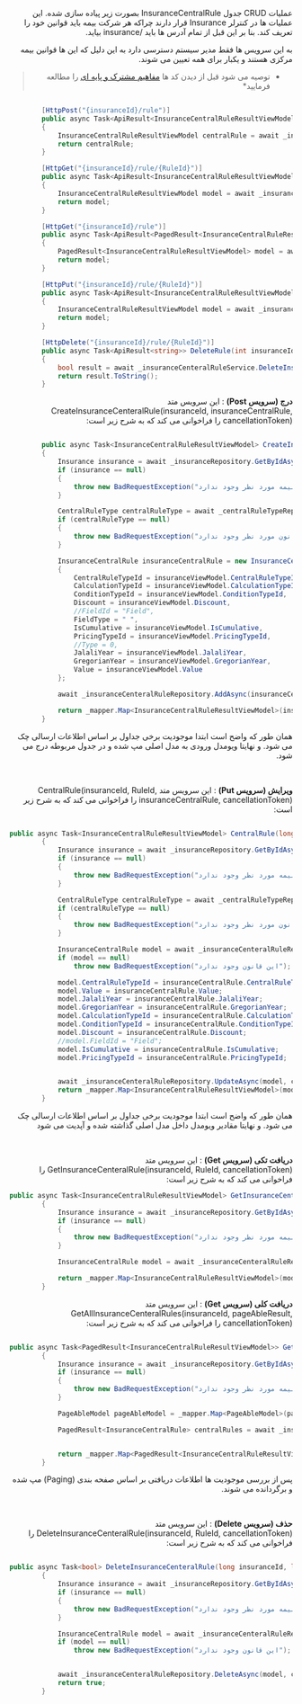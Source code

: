 <div align="right" dir="rtl">

عملیات CRUD جدول InsuranceCentralRule بصورت زیر پیاده سازی شده. این عملیات ها در کنترلر Insurance قرار دارند چراکه هر شرکت بیمه باید قوانین خود را تعریف کند. بنا بر این قبل از تمام آدرس ها باید /insurance بیاید.

به این سرویس ها فقط مدیر سیستم دسترسی دارد به این دلیل که این ها قوانین بیمه مرکزی هستند و یکبار برای همه تعیین می شوند.

>*  توصیه می شود قبل از دیدن کد ها  [مفاهیم مشترک و پایه ای](../common/CommonStructure.md) را مطالعه فرمایید*

</div>

```C#

        [HttpPost("{insuranceId}/rule")]
        public async Task<ApiResult<InsuranceCentralRuleResultViewModel>> CreateInsuranceCentralRule(long insuranceId, InsuranceCentralRuleInputViewModel insuranceCentralRule, CancellationToken cancellationToken)
        {
            InsuranceCentralRuleResultViewModel centralRule = await _insuranceCenteralRuleService.CreateInsuranceCenteralRule(insuranceId, insuranceCentralRule, cancellationToken);
            return centralRule;
        }

        [HttpGet("{insuranceId}/rule/{RuleId}")]
        public async Task<ApiResult<InsuranceCentralRuleResultViewModel>> GetDetailRule(long insuranceId, long RuleId, CancellationToken cancellationToken)
        {
            InsuranceCentralRuleResultViewModel model = await _insuranceCenteralRuleService.GetInsuranceCenteralRule(insuranceId, RuleId, cancellationToken);
            return model;
        }

        [HttpGet("{insuranceId}/rule")]
        public async Task<ApiResult<PagedResult<InsuranceCentralRuleResultViewModel>>> GetAllRules(long insuranceId, [FromQuery] PageAbleResult pageAbleResult, CancellationToken cancellationToken)
        {
            PagedResult<InsuranceCentralRuleResultViewModel> model = await _insuranceCenteralRuleService.GetAllInsuranceCenteralRules(insuranceId, pageAbleResult, cancellationToken);
            return model;
        }

        [HttpPut("{insuranceId}/rule/{RuleId}")]
        public async Task<ApiResult<InsuranceCentralRuleResultViewModel>> UpdateCentralRule(long insuranceId, long RuleId, InsuranceCentralRuleInputViewModel insuranceCentralRule, CancellationToken cancellationToken)
        {
            InsuranceCentralRuleResultViewModel model = await _insuranceCenteralRuleService.CentralRule(insuranceId, RuleId, insuranceCentralRule, cancellationToken);
            return model;
        }

        [HttpDelete("{insuranceId}/rule/{RuleId}")]
        public async Task<ApiResult<string>> DeleteRule(int insuranceId, long RuleId, CancellationToken cancellationToken)
        {
            bool result = await _insuranceCenteralRuleService.DeleteInsuranceCenteralRule(insuranceId, RuleId, cancellationToken);
            return result.ToString();
        }

```

<div align="right" dir="rtl">

**درج (سرویس Post)** : این سرویس متد CreateInsuranceCenteralRule(insuranceId, insuranceCentralRule, cancellationToken) را فراخوانی می کند که به شرح زیر است:

</div>

```C#

        public async Task<InsuranceCentralRuleResultViewModel> CreateInsuranceCenteralRule(long insuranceId, InsuranceCentralRuleInputViewModel insuranceViewModel, CancellationToken cancellationToken)
        {
            Insurance insurance = await _insuranceRepository.GetByIdAsync(cancellationToken, insuranceId);
            if (insurance == null)
            {
                throw new BadRequestException("بیمه مورد نظر وجود ندارد");
            }

            CentralRuleType centralRuleType = await _centralRuleTypeRepository.GetByIdAsync(cancellationToken, insuranceViewModel.CentralRuleTypeId);
            if (centralRuleType == null)
            {
                throw new BadRequestException("نوع قانون مورد نظر وجود ندارد");
            }

            InsuranceCentralRule insuranceCentralRule = new InsuranceCentralRule()
            {
                CentralRuleTypeId = insuranceViewModel.CentralRuleTypeId,
                CalculationTypeId = insuranceViewModel.CalculationTypeId,
                ConditionTypeId = insuranceViewModel.ConditionTypeId,
                Discount = insuranceViewModel.Discount,
                //FieldId = "Field",
                FieldType = " ",
                IsCumulative = insuranceViewModel.IsCumulative,
                PricingTypeId = insuranceViewModel.PricingTypeId,
                //Type = 0,
                JalaliYear = insuranceViewModel.JalaliYear,
                GregorianYear = insuranceViewModel.GregorianYear,
                Value = insuranceViewModel.Value
            };

            await _insuranceCenteralRuleRepository.AddAsync(insuranceCentralRule, cancellationToken);

            return _mapper.Map<InsuranceCentralRuleResultViewModel>(insuranceCentralRule);
        }


```


<div align="right" dir="rtl">

همان طور که واضح است ابتدا موجودیت برخی جداول بر اساس اطلاعات ارسالی چک می شود. و نهایتا ویومدل ورودی به مدل اصلی مپ شده و در جدول مربوطه درج می شود.

<br>

**ویرایش (سرویس Put)** : این سرویس متد CentralRule(insuranceId, RuleId, insuranceCentralRule, cancellationToken) را فراخوانی می کند که به شرح زیر است:

</div>

```C#

public async Task<InsuranceCentralRuleResultViewModel> CentralRule(long insuranceId, long RuleId, InsuranceCentralRuleInputViewModel insuranceCentralRule, CancellationToken cancellationToken)
        {
            Insurance insurance = await _insuranceRepository.GetByIdAsync(cancellationToken, insuranceId);
            if (insurance == null)
            {
                throw new BadRequestException("بیمه مورد نظر وجود ندارد");
            }

            CentralRuleType centralRuleType = await _centralRuleTypeRepository.GetByIdAsync(cancellationToken, insuranceCentralRule.CentralRuleTypeId);
            if (centralRuleType == null)
            {
                throw new BadRequestException("نوع قانون مورد نظر وجود ندارد");
            }

            InsuranceCentralRule model = await _insuranceCenteralRuleRepository.GetByIdAsync(cancellationToken, RuleId);
            if (model == null)
                throw new BadRequestException("این قانون وجود ندارد");

            model.CentralRuleTypeId = insuranceCentralRule.CentralRuleTypeId;
            model.Value = insuranceCentralRule.Value;
            model.JalaliYear = insuranceCentralRule.JalaliYear;
            model.GregorianYear = insuranceCentralRule.GregorianYear;
            model.CalculationTypeId = insuranceCentralRule.CalculationTypeId;
            model.ConditionTypeId = insuranceCentralRule.ConditionTypeId;
            model.Discount = insuranceCentralRule.Discount;
            //model.FieldId = "Field";
            model.IsCumulative = insuranceCentralRule.IsCumulative;
            model.PricingTypeId = insuranceCentralRule.PricingTypeId;


            await _insuranceCenteralRuleRepository.UpdateAsync(model, cancellationToken);
            return _mapper.Map<InsuranceCentralRuleResultViewModel>(model);
        }


```

<div align="right" dir="rtl">

همان طور که واضح است ابتدا موجودیت برخی جداول بر اساس اطلاعات ارسالی چک می شود. و نهایتا مقادیر ویومدل داخل مدل اصلی گذاشته شده و آپدیت می شود

<br>

**دریافت تکی (سرویس Get)** : این سرویس متد GetInsuranceCenteralRule(insuranceId, RuleId, cancellationToken) را فراخوانی می کند که به شرح زیر است:

</div>

```C#
public async Task<InsuranceCentralRuleResultViewModel> GetInsuranceCenteralRule(long insuranceId, long roleId, CancellationToken cancellationToken)
        {
            Insurance insurance = await _insuranceRepository.GetByIdAsync(cancellationToken, insuranceId);
            if (insurance == null)
            {
                throw new BadRequestException("بیمه مورد نظر وجود ندارد");
            }

            InsuranceCentralRule model = await _insuranceCenteralRuleRepository.GetRuleByInsuranceIdAndId(insuranceId,roleId,cancellationToken);

            return _mapper.Map<InsuranceCentralRuleResultViewModel>(model);
        }

```


<div align="right" dir="rtl">

**دریافت کلی (سرویس Get)** : این سرویس متد GetAllInsuranceCenteralRules(insuranceId, pageAbleResult, cancellationToken) را فراخوانی می کند که به شرح زیر است:

</div>


```C#

public async Task<PagedResult<InsuranceCentralRuleResultViewModel>> GetAllInsuranceCenteralRules(long insuranceId, PageAbleResult pageAbleResult, CancellationToken cancellationToken)
        {
            Insurance insurance = await _insuranceRepository.GetByIdAsync(cancellationToken, insuranceId);
            if (insurance == null)
            {
                throw new BadRequestException("بیمه مورد نظر وجود ندارد");
            }

            PageAbleModel pageAbleModel = _mapper.Map<PageAbleModel>(pageAbleResult);

            PagedResult<InsuranceCentralRule> centralRules = await _insuranceCenteralRuleRepository.GetAllCentalRules(insuranceId, pageAbleModel, cancellationToken);


            return _mapper.Map<PagedResult<InsuranceCentralRuleResultViewModel>>(centralRules);
        }

```

<div align="right" dir="rtl">

پس از بررسی موجودیت ها اطلاعات دریافتی بر اساس صفحه بندی (Paging) مپ شده و برگردانده می شوند.

<br>

**حذف (سرویس Delete)** : این سرویس متد DeleteInsuranceCenteralRule(insuranceId, RuleId, cancellationToken) را فراخوانی می کند که به شرح زیر است:

</div>


```C#

public async Task<bool> DeleteInsuranceCenteralRule(long insuranceId, long RuleId, CancellationToken cancellationToken)
        {
            Insurance insurance = await _insuranceRepository.GetByIdAsync(cancellationToken, insuranceId);
            if (insurance == null)
            {
                throw new BadRequestException("بیمه مورد نظر وجود ندارد");
            }

            InsuranceCentralRule model = await _insuranceCenteralRuleRepository.GetByIdAsync(cancellationToken, RuleId);
            if (model == null)
                throw new BadRequestException("این قانون وجود ندارد");


            await _insuranceCenteralRuleRepository.DeleteAsync(model, cancellationToken);
            return true;
        }

```
